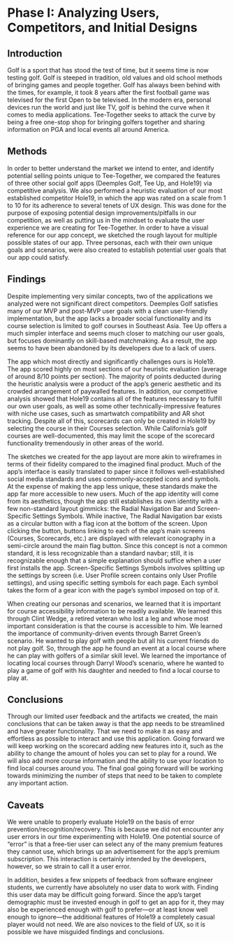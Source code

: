 # Phase I: Analyzing Users, Competitors, and Initial Designs

## Introduction

Golf is a sport that has stood the test of time, but it seems time is now testing golf. Golf is steeped in tradition, old values and old school methods of bringing games and people together. Golf has always been behind with the times, for example, it took 8 years after the first football game was televised for the first Open to be televised. In the modern era, personal devices run the world and just like TV, golf is behind the curve when it comes to media applications. Tee-Together seeks to attack the curve by being a free one-stop shop for bringing golfers together and sharing information on PGA and local events all around America. 

## Methods

In order to better understand the market we intend to enter, and identify potential selling points unique to Tee-Together, we compared the features of three other social golf apps (Deemples Golf, Tee Up, and Hole19) via competitive analysis. We also performed a heuristic evaluation of our most established competitor Hole19, in which the app was rated on a scale from 1 to 10 for its adherence to several tenets of UX design. This was done for the purpose of exposing potential design improvements/pitfalls in our competition, as well as putting us in the mindset to evaluate the user experience we are creating for Tee-Together. In order to have a visual reference for our app concept, we sketched the rough layout for multiple possible states of our app. Three personas, each with their own unique goals and scenarios, were also created to establish potential user goals that our app could satisfy. 

## Findings

Despite implementing very similar concepts, two of the applications we analyzed were not significant direct competitors. Deemples Golf satisfies many of our MVP and post-MVP user goals with a clean user-friendly implementation, but the app lacks a broader social functionality and its course selection is limited to golf courses in Southeast Asia. Tee Up offers a much simpler interface and seems much closer to matching our user goals, but focuses dominantly on skill-based matchmaking. As a result, the app seems to have been abandoned by its developers due to a lack of users.

The app which most directly and significantly challenges ours is Hole19. The app scored highly on most sections of our heuristic evaluation (average of around 8/10 points per section). The majority of points deducted during the heuristic analysis were a product of the app’s generic aesthetic and its crowded arrangement of paywalled features. In addition, our competitive analysis showed that Hole19 contains all of the features necessary to fulfill our own user goals, as well as some other technically-impressive features with niche use cases, such as smartwatch compatibility and AR shot tracking. Despite all of this, scorecards can only be created in Hole19 by selecting the course in their Courses selection. While California’s golf courses are well-documented, this may limit the scope of the scorecard functionality tremendously in other areas of the world.
 
The sketches we created for the app layout are more akin to wireframes in terms of their fidelity compared to the imagined final product. Much of the app’s interface is easily translated to paper since it follows well-established social media standards and uses commonly-accepted icons and symbols. At the expense of making the app less unique, these standards make the app far more accessible to new users. Much of the app identity will come from its aesthetics, though the app still establishes its own identity with a few non-standard layout gimmicks: the Radial Navigation Bar and Screen-Specific Settings Symbols. While inactive, The Radial Navigation bar exists as a circular button with a flag icon at the bottom of the screen. Upon clicking the button, buttons linking to each of the app’s main screens (Courses, Scorecards, etc.) are displayed with relevant iconography in a semi-circle around the main flag button. Since this concept is not a common standard, it is less recognizable than a standard navbar; still, it is recognizable enough that a simple explanation should suffice when a user first installs the app. Screen-Specific Settings Symbols involves splitting up the settings by screen (i.e. User Profile screen contains only User Profile settings), and using specific setting symbols for each page. Each symbol takes the form of a gear icon with the page’s symbol imposed on top of it.

When creating our personas and scenarios, we learned that it is important for course accessibility information to be readily available. We learned this through Clint Wedge, a retired veteran who lost a leg and whose most important consideration is that the course is accessible to him. We learned the importance of community-driven events through Barret Green’s scenario. He wanted to play golf with people but all his current friends do not play golf. So, through the app he found an event at a local course where he can play with golfers of a similar skill level. We learned the importance of locating local courses through Darryl Wood’s scenario, where he wanted to play a game of golf with his daughter and needed to find a local course to play at. 

## Conclusions

Through our limited user feedback and the artifacts we created, the main conclusions that can be taken away is that the app needs to be streamlined and have greater functionality. That we need to make it as easy and effortless as possible to interact and use this application. Going forward we will keep working on the scorecard adding new features into it, such as the ability to change the amount of holes you can set to play for a round. We will also add more course information and the ability to use your location to find local courses around you. The final goal going forward will be working towards minimizing the number of steps that need to be taken to complete any important action.

## Caveats
We were unable to properly evaluate Hole19 on the basis of error prevention/recognition/recovery. This is because we did not encounter any user errors in our time experimenting with Hole19. One potential source of “error” is that a free-tier user can select any of the many premium features they cannot use, which brings up an advertisement for the app’s premium subscription. This interaction is certainly intended by the developers, however, so we strain to call it a user error.

In addition, besides a few snippets of feedback from software engineer students, we currently have absolutely no user data to work with. Finding this user data may be difficult going forward. Since the app’s target demographic must be invested enough in golf to get an app for it, they may also be experienced enough with golf to prefer—or at least know well enough to ignore—the additional features of Hole19 a completely casual player would not need. We are also novices to the field of UX, so it is possible we have misguided findings and conclusions.

